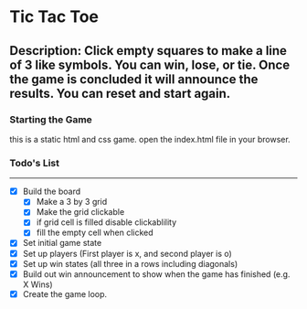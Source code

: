 # Tic Tac Toe

**Description:** 
Click empty squares to make a line of 3 like symbols.
You can win, lose, or tie. Once the game is concluded it will announce the results.
You can reset and start again.
---

### Starting the Game
this is a static html and css game.
open the index.html file in your browser.


### Todo's List
---
- [x] Build the board
	- [x] Make a 3 by 3 grid
	- [x] Make the grid clickable
	- [x] if grid cell is filled disable clickablility
	- [x] fill the empty cell when clicked
- [x] Set initial game state
- [x] Set up players (First player is x, and second player is o)
- [x] Set up win states (all three in a rows including diagonals)
- [x] Build out win announcement to show when the game has finished (e.g. X Wins)
- [x] Create the game loop.
